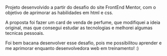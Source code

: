 Projeto desenvolvido a partir do desafio do site FrontEnd Mentor, com o objetivo de aprimorar as habilidades em html e css.

A proposta foi fazer um card de venda de perfume, que modifiquei a ideia original, mas que consegui estudar as tecnologias e melhorei algumas tecnicas pessoais.

Foi bem bacana desenvolver esse desafio, pois me possibilitou aprender e me aprimorar enquanto desenvolvedora web em treinamento! :)
